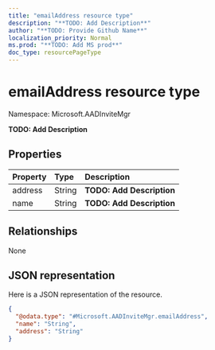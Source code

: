 ```yaml
---
title: "emailAddress resource type"
description: "**TODO: Add Description**"
author: "**TODO: Provide Github Name**"
localization_priority: Normal
ms.prod: "**TODO: Add MS prod**"
doc_type: resourcePageType
---
```


# emailAddress resource type


Namespace: Microsoft.AADInviteMgr

**TODO: Add Description**

## Properties
|Property|Type|Description|
|:---|:---|:---|
|address|String|**TODO: Add Description**|
|name|String|**TODO: Add Description**|

## Relationships
None

## JSON representation
Here is a JSON representation of the resource.
<!-- {
  "blockType": "resource",
  "@odata.type": "Microsoft.AADInviteMgr.emailAddress"
}
-->
``` json
{
  "@odata.type": "#Microsoft.AADInviteMgr.emailAddress",
  "name": "String",
  "address": "String"
}
```

